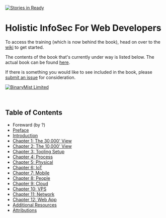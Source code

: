 [![Stories in Ready](https://badge.waffle.io/binarymist/HolisticInfoSec-For-WebDevelopers.png?label=ready&title=Ready)](https://waffle.io/binarymist/HolisticInfoSec-For-WebDevelopers)
# Holistic InfoSec For Web Developers

To access the training (which is now behind the book), head on over to the [wiki](https://github.com/binarymist/HolisticInfoSec-For-WebDevelopers/wiki/BinaryMist-Approach-To-Threat-Modelling) to get started.

The contents of the book that's currently under way is listed below. The actual book can be found [here](https://leanpub.com/holistic-infosec-for-web-developers).

If there is something you would like to see included in the book, please [submit an issue](https://github.com/binarymist/HolisticInfoSec-For-WebDevelopers/issues) for consideration.

[![BinaryMist Limited](manuscript/images/BM-DesignBuildBreak.png)](http://binarymist.net/)

<br>

## Table of Contents

* Foreward (by ?)
* [Preface](manuscript/markdown/front/preface.md)
* [Introduction](manuscript/markdown/front/introduction.md)
* [Chapter 1: The 30,000' View](manuscript/markdown/main/chapter1.md)
* [Chapter 2: The 10,000' View](manuscript/markdown/main/chapter2.md)
* [Chapter 3: Tooling Setup](manuscript/markdown/main/chapter3.md)
* [Chapter 4: Process](manuscript/markdown/main/chapter4.md)
* [Chapter 5: Physical](manuscript/markdown/main/chapter5.md)
* [Chapter 6: IoT](manuscript/markdown/main/chapter6.md)
* [Chapter 7: Mobile](manuscript/markdown/main/chapter7.md)
* [Chapter 8: People](manuscript/markdown/main/chapter8.md)
* [Chapter 9: Cloud](manuscript/markdown/main/chapter9.md)
* [Chapter 10: VPS](manuscript/markdown/main/chapter10.md)
* [Chapter 11: Network](manuscript/markdown/main/chapter11.md)
* [Chapter 12: Web App](manuscript/markdown/main/chapter12.md)
* [Additional Resources](manuscript/markdown/back/additional-resources.md)
* [Attributions](manuscript/markdown/back/attributions.md)


